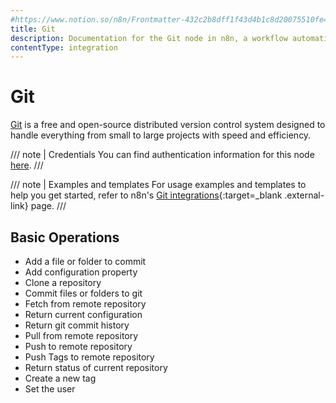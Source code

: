 ```yaml
---
#https://www.notion.so/n8n/Frontmatter-432c2b8dff1f43d4b1c8d20075510fe4
title: Git
description: Documentation for the Git node in n8n, a workflow automation platform. Includes guidance on usage, and links to examples.
contentType: integration
---
```


# Git

[Git](https://git-scm.com/) is a free and open-source distributed version control system designed to handle everything from small to large projects with speed and efficiency.

/// note | Credentials
You can find authentication information for this node [here](/integrations/builtin/credentials/git/).
///

/// note | Examples and templates
For usage examples and templates to help you get started, refer to n8n's [Git integrations](https://n8n.io/integrations/git/){:target=_blank .external-link} page.
///


## Basic Operations

* Add a file or folder to commit
* Add configuration property
* Clone a repository
* Commit files or folders to git
* Fetch from remote repository
* Return current configuration
* Return git commit history
* Pull from remote repository
* Push to remote repository
* Push Tags to remote repository
* Return status of current repository
* Create a new tag
* Set the user

